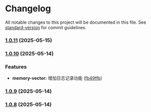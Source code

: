 # Changelog

All notable changes to this project will be documented in this file. See [standard-version](https://github.com/conventional-changelog/standard-version) for commit guidelines.

### [1.0.11](https://github.com/nacos-group/nacos-mcp-router/compare/v1.0.10...v1.0.11) (2025-05-15)

### [1.0.10](https://github.com/nacos-group/nacos-mcp-router/compare/v1.0.9...v1.0.10) (2025-05-14)


### Features

* **memory-vector:** 增加日志记录功能 ([fb49ffb](https://github.com/nacos-group/nacos-mcp-router/commit/fb49ffb60f728bd027664785278088b7269ee3c3))

### [1.0.9](https://github.com/nacos-group/nacos-mcp-router/compare/v1.0.6...v1.0.9) (2025-05-14)

### [1.0.8](https://github.com/nacos-group/nacos-mcp-router/compare/v1.0.6...v1.0.8) (2025-05-14)
